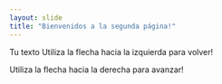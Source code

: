 ```yaml
---
layout: slide
title: "Bienvenidos a la segunda página!"
---
```

Tu texto
Utiliza la flecha hacia la izquierda para volver!

Utiliza la flecha hacia la derecha para avanzar!
